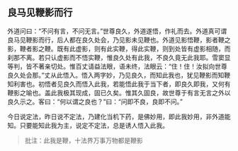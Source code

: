 ##  良马见鞭影而行

外道问曰：“不问有言，不问无言。”世尊良久，外道遂悟，作礼而去。外道真可谓良马见鞭影而行，后人都在良久处会，乃见影未见鞭也。外道见影悟鞭，影者鞭之影，鞭者影之鞭。既有此虚影，则有此实鞭，得此实鞭，则到处皆有虚影相随，而刹那不离。若只认虚影而不悟实鞭，惟良久处有此我，不良久竟无此我耶。雪窦显等判，皆不著亲切处。惟百丈请益法眼，语未终，法眼云：“住！住！汝拟向世尊良久处会那。”丈从此悟入。悟入两字妙，乃见良久，而知此我也，犹见鞭影而知鞭知利害也。初悟者见良久而悟入此我，若能悟此我于当下者，即良久即我，又何有鞭影之喻也。盖此我极其现成，固已久矣。惟其久固良，故世尊于有言无言之外以良久示之。客曰：“何以谓之良也？”曰：“问即不良，良即不问。”

今日说定法，昨日说不定法，乃建化当机下药，是佛妙用，即此我妙用，非外道能知。只要能知此我为主，说定不定法，总是诱人悟入此我。

> 批注：此我是鞭，十法界万事万物都是鞭影

